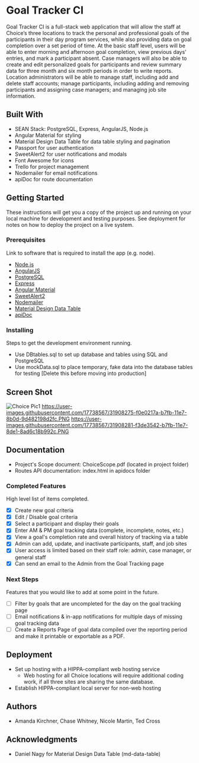 # Goal Tracker CI

Goal Tracker CI is a full-stack web application that will allow the staff at Choice’s three locations to track the personal and professional goals of the participants in their day program services, while also providing data on goal completion over a set period of time. At the basic staff level, users will be able to enter morning and afternoon goal completion, view previous days’ entries, and mark a participant absent. Case managers will also be able to create and edit personalized goals for participants and review summary data for three month and six month periods in order to write reports. Location administrators will be able to manage staff, including add and delete staff accounts; manage participants, including adding and removing participants and assigning case managers; and managing job site information.


## Built With

- SEAN Stack: PostgreSQL, Express, AngularJS, Node.js
- Angular Material for styling
- Material Design Data Table for data table styling and pagination
- Passport for user authentication
- SweetAlert2 for user notifications and modals
- Font Awesome for icons
- Trello for project management
- Nodemailer for email notifications
- apiDoc for route documentation

## Getting Started

These instructions will get you a copy of the project up and running on your local machine for development and testing purposes. See deployment for notes on how to deploy the project on a live system.

### Prerequisites

Link to software that is required to install the app (e.g. node).

- [Node.js](https://nodejs.org/en/)
- [AngularJS](https://angularjs.org/)
- [PostgreSQL](https://www.postgresql.org/)
- [Express](http://expressjs.com/)
- [Angular Material](https://material.angularjs.org/latest/)
- [SweetAlert2](https://limonte.github.io/sweetalert2/)
- [Nodemailer](https://nodemailer.com/about/)
- [Material Design Data Table](https://github.com/daniel-nagy/md-data-table)
- [apiDoc](http://apidocjs.com/)


### Installing

Steps to get the development environment running.

- Use DBtables.sql to set up database and tables using SQL and PostgreSQL
- Use mockData.sql to place temporary, fake data into the database tables for testing [Delete this before moving into production]

## Screen Shot

![Choice Pic1](https://user-images.githubusercontent.com/17738567/31908092-650b287a-b7fb-11e7-973a-22c4d82fd29c.PNG)
https://user-images.githubusercontent.com/17738567/31908275-f0e0217a-b7fb-11e7-8b0d-9d482198d2fc.PNG
https://user-images.githubusercontent.com/17738567/31908281-f3de3542-b7fb-11e7-8de1-8ad6c18b992c.PNG

## Documentation

- Project's Scope document: ChoiceScope.pdf (located in project folder)
- Routes API documentation: index.html in apidocs folder

### Completed Features

High level list of items completed.

- [x] Create new goal criteria
- [x] Edit / Disable goal criteria
- [x] Select a participant and display their goals
- [x] Enter AM & PM goal tracking data (complete, incomplete, notes, etc.)
- [x] View a goal's completion rate and overall history of tracking via a table
- [x] Admin can add, update, and inactivate participants, staff, and job sites
- [x] User access is limited based on their staff role: admin, case manager, or general staff
- [x] Can send an email to the Admin from the Goal Tracking page

### Next Steps

Features that you would like to add at some point in the future.

- [ ] Filter by goals that are uncompleted for the day on the goal tracking page
- [ ] Email notifications & in-app notifications for multiple days of missing goal tracking data
- [ ] Create a Reports Page of goal data compiled over the reporting period and make it printable or exportable as a PDF.

## Deployment

- Set up hosting with a HIPPA-compliant web hosting service
  - Web hosting for all Choice locations will require additional coding work, if all three sites are sharing the same database.
- Establish HIPPA-compliant local server for non-web hosting

## Authors

* Amanda Kirchner, Chase Whitney, Nicole Martin, Ted Cross


## Acknowledgments

- Daniel Nagy for Material Design Data Table (md-data-table)
